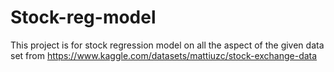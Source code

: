 # Stock-reg-model

This project is for stock regression model on all the aspect of the given data set from https://www.kaggle.com/datasets/mattiuzc/stock-exchange-data
